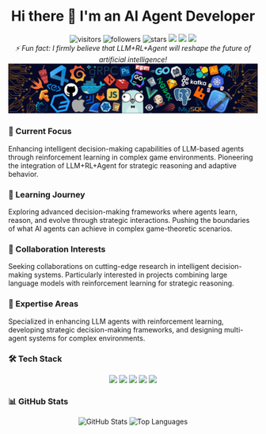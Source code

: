 <h1 align="center">Hi there 👋 I'm an AI Agent Developer </h1>

<div align="center">
  <img src="https://komarev.com/ghpvc/?username=Fateyetian&color=green" alt="visitors"/>
  <img src="https://img.shields.io/github/followers/Fateyetian?label=Followers&style=social" alt="followers"/>
  <img src="https://img.shields.io/github/stars/Fateyetian?label=Stars&style=social" alt="stars"/>
  <img src="https://img.shields.io/badge/AI%20Agent-Expert-brightgreen"/>
  <img src="https://img.shields.io/badge/LLM-Enthusiast-blue"/>
  <img src="https://img.shields.io/badge/Research-Active-success"/>
</div>

<div align="center">
  <i>⚡ Fun fact: I firmly believe that LLM+RL+Agent will reshape the future of artificial intelligence!</i>
</div>
<div align="center">
  <img src="./Header.png" alt="Header Image"/>
</div>

### 🔭 Current Focus
Enhancing intelligent decision-making capabilities of LLM-based agents through reinforcement learning in complex game environments. Pioneering the integration of LLM+RL+Agent for strategic reasoning and adaptive behavior.

### 🌱 Learning Journey
Exploring advanced decision-making frameworks where agents learn, reason, and evolve through strategic interactions. Pushing the boundaries of what AI agents can achieve in complex game-theoretic scenarios.

### 👯 Collaboration Interests
Seeking collaborations on cutting-edge research in intelligent decision-making systems. Particularly interested in projects combining large language models with reinforcement learning for strategic reasoning.

### 💬 Expertise Areas
Specialized in enhancing LLM agents with reinforcement learning, developing strategic decision-making frameworks, and designing multi-agent systems for complex environments.


### 🛠️ Tech Stack
<p align="center">
  <img src="https://img.shields.io/badge/-Python-3776AB?style=for-the-badge&logo=Python&logoColor=white" />
  <img src="https://img.shields.io/badge/-PyTorch-EE4C2C?style=for-the-badge&logo=PyTorch&logoColor=white" />
  <img src="https://img.shields.io/badge/-TensorFlow-FF6F00?style=for-the-badge&logo=TensorFlow&logoColor=white" />
  <img src="https://img.shields.io/badge/-VSCode-007ACC?style=for-the-badge&logo=Visual%20Studio%20Code&logoColor=white" />
  <img src="https://img.shields.io/badge/-JavaScript-F7DF1E?style=for-the-badge&logo=JavaScript&logoColor=black" />
</p>

### 📊 GitHub Stats
<div align="center">
  <img height="180em" src="https://github-readme-stats.vercel.app/api?username=Fateyetian&show_icons=true&theme=radical" alt="GitHub Stats" />
  <img height="180em" src="https://github-readme-stats.vercel.app/api/top-langs/?username=Fateyetian&layout=compact&theme=radical" alt="Top Languages" />
</div>